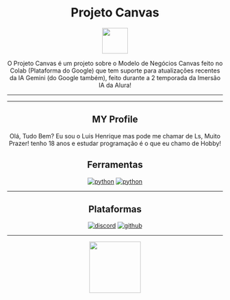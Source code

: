 <div align = "center">
 
 # Projeto Canvas 

<img src="https://github.com/user-attachments/assets/afa31142-380d-4d43-95dc-b35defb00d5c" width="60px"/>

<p> O Projeto Canvas é um projeto sobre o Modelo de Negócios Canvas feito no Colab (Plataforma do Google) que tem suporte para atualizações recentes da IA ​​Gemini (do Google também), feito durante a 2 temporada da Imersão IA da Alura! </p> 

----




----

## MY Profile
  
Olá, Tudo Bem? Eu sou o Luis Henrique mas pode me chamar de Ls, Muito Prazer! tenho 18 anos e estudar programação é o que eu chamo de Hobby!




## Ferramentas

   <a href="https://developer.mozilla.org/en-US/docs/Web/python"><img src="https://skillicons.dev/icons?i=python" alt="python"></a>
   <a href="https://developer.mozilla.org/en-US/docs/Web/markdown"><img src="https://skillicons.dev/icons?i=markdown" alt="python"></a>


----

## Plataformas

   <a href="https://developer.mozilla.org/en-US/docs/Web/discord"><img src="https://skillicons.dev/icons?i=discord" alt="discord"></a>
   <a href="https://developer.mozilla.org/en-US/docs/Web/github"><img src="https://skillicons.dev/icons?i=github" alt="github"></a>


----

<img src="https://github.com/user-attachments/assets/280620a9-75dc-4ffc-9712-3f61be13b744" width="120px">


</div>
